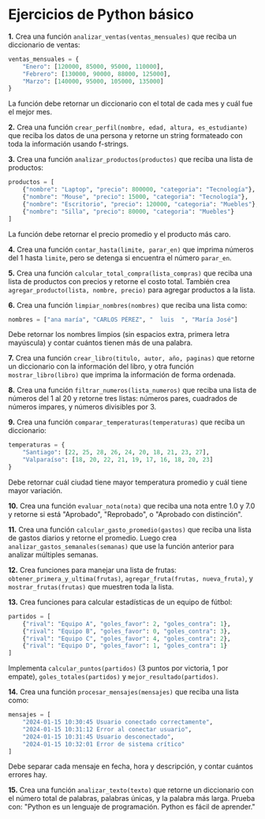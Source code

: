 # Ejercicios de Python básico

**1.** Crea una función `analizar_ventas(ventas_mensuales)` que reciba un diccionario de ventas:

```python
ventas_mensuales = {
    "Enero": [120000, 85000, 95000, 110000],
    "Febrero": [130000, 90000, 88000, 125000],
    "Marzo": [140000, 95000, 105000, 135000]
}
```

La función debe retornar un diccionario con el total de cada mes y cuál fue el mejor mes.

**2.** Crea una función `crear_perfil(nombre, edad, altura, es_estudiante)` que reciba los datos de una persona y retorne un string formateado con toda la información usando f-strings.

**3.** Crea una función `analizar_productos(productos)` que reciba una lista de productos:
```python
productos = [
    {"nombre": "Laptop", "precio": 800000, "categoria": "Tecnología"},
    {"nombre": "Mouse", "precio": 15000, "categoria": "Tecnología"},
    {"nombre": "Escritorio", "precio": 120000, "categoria": "Muebles"},
    {"nombre": "Silla", "precio": 80000, "categoria": "Muebles"}
]
```

La función debe retornar el precio promedio y el producto más caro.

**4.** Crea una función `contar_hasta(limite, parar_en)` que imprima números del 1 hasta `limite`, pero se detenga si encuentra el número `parar_en`.

**5.** Crea una función `calcular_total_compra(lista_compras)` que reciba una lista de productos con precios y retorne el costo total. También crea `agregar_producto(lista, nombre, precio)` para agregar productos a la lista.

**6.** Crea una función `limpiar_nombres(nombres)` que reciba una lista como:
```python
nombres = ["ana maría", "CARLOS PÉREZ", "  luis  ", "María José"]
```

Debe retornar los nombres limpios (sin espacios extra, primera letra mayúscula) y contar cuántos tienen más de una palabra.

**7.** Crea una función `crear_libro(titulo, autor, año, paginas)` que retorne un diccionario con la información del libro, y otra función `mostrar_libro(libro)` que imprima la información de forma ordenada.

**8.** Crea una función `filtrar_numeros(lista_numeros)` que reciba una lista de números del 1 al 20 y retorne tres listas: números pares, cuadrados de números impares, y números divisibles por 3.

**9.** Crea una función `comparar_temperaturas(temperaturas)` que reciba un diccionario:

```python
temperaturas = {
    "Santiago": [22, 25, 28, 26, 24, 20, 18, 21, 23, 27],
    "Valparaíso": [18, 20, 22, 21, 19, 17, 16, 18, 20, 23]
}
```

Debe retornar cuál ciudad tiene mayor temperatura promedio y cuál tiene mayor variación.

**10.** Crea una función `evaluar_nota(nota)` que reciba una nota entre 1.0 y 7.0 y retorne si está "Aprobado", "Reprobado", o "Aprobado con distinción".

**11.** Crea una función `calcular_gasto_promedio(gastos)` que reciba una lista de gastos diarios y retorne el promedio. Luego crea `analizar_gastos_semanales(semanas)` que use la función anterior para analizar múltiples semanas.

**12.** Crea funciones para manejar una lista de frutas: `obtener_primera_y_ultima(frutas)`, `agregar_fruta(frutas, nueva_fruta)`, y `mostrar_frutas(frutas)` que muestren toda la lista.

**13.** Crea funciones para calcular estadísticas de un equipo de fútbol:

```python
partidos = [
    {"rival": "Equipo A", "goles_favor": 2, "goles_contra": 1},
    {"rival": "Equipo B", "goles_favor": 0, "goles_contra": 3},
    {"rival": "Equipo C", "goles_favor": 4, "goles_contra": 2},
    {"rival": "Equipo D", "goles_favor": 1, "goles_contra": 1}
]
```

Implementa `calcular_puntos(partidos)` (3 puntos por victoria, 1 por empate), `goles_totales(partidos)` y `mejor_resultado(partidos)`.

**14.** Crea una función `procesar_mensajes(mensajes)` que reciba una lista como:

```python
mensajes = [
    "2024-01-15 10:30:45 Usuario conectado correctamente",
    "2024-01-15 10:31:12 Error al conectar usuario",
    "2024-01-15 10:31:45 Usuario desconectado",
    "2024-01-15 10:32:01 Error de sistema crítico"
]
```

Debe separar cada mensaje en fecha, hora y descripción, y contar cuántos errores hay.

**15.** Crea una función `analizar_texto(texto)` que retorne un diccionario con el número total de palabras, palabras únicas, y la palabra más larga. Prueba con: "Python es un lenguaje de programación. Python es fácil de aprender."